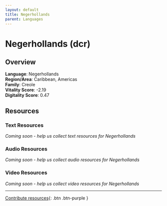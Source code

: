 ```yaml
---
layout: default
title: Negerhollands
parent: Languages
---
```


# Negerhollands (dcr)

## Overview

**Language**: Negerhollands  
**Region/Area**: Caribbean, Americas  
**Family**: Creole  
**Vitality Score**: -2.19  
**Digitality Score**: 0.47  

## Resources

### Text Resources
*Coming soon - help us collect text resources for Negerhollands*

### Audio Resources
*Coming soon - help us collect audio resources for Negerhollands*

### Video Resources
*Coming soon - help us collect video resources for Negerhollands*

---

[Contribute resources](https://fairtrain.github.io/){: .btn .btn-purple }
